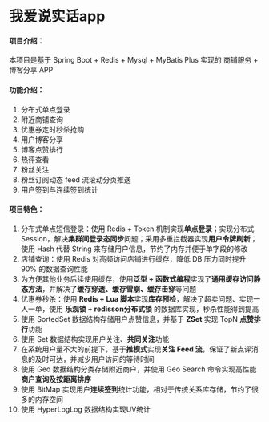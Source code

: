 # 我爱说实话app

#### 项目介绍：

本项目是基于 Spring Boot + Redis + Mysql  + MyBatis Plus 实现的 商铺服务 + 博客分享 APP

#### 功能介绍：

1. 分布式单点登录
2. 附近商铺查询
3. 优惠券定时秒杀抢购
4. 用户博客分享
5. 博客点赞排行
6. 热评查看
7. 粉丝关注
8. 粉丝订阅动态 feed 流滚动分页推送
9. 用户签到与连续签到统计

#### 项目特色：

1. 分布式单点短信登录：使用 Redis + Token 机制实现**单点登录**；实现分布式 Session，解决**集群间登录态同步**问题；采用多重拦截器实现**用户令牌刷新**；使用 Hash 代替 String 来存储用户信息，节约了内存并便于单字段的修改
2. 店铺查询：使用 Redis 对高频访问店铺进行缓存，降低 DB 压力同时提升 90% 的数据查询性能
3. 为方便其他业务后续使用缓存，使用**泛型 + 函数式编程**实现了**通用缓存访问静态方法**，并解决了**缓存穿透、缓存雪崩、缓存击穿**等问题
4. 优惠券秒杀：使用 **Redis + Lua 脚本**实现**库存预检**，解决了超卖问题、实现一人一单，使用 **乐观锁 + redisson分布式锁** 的数据库实现，秒杀性能得到提高
5. 使用 SortedSet 数据结构存储用户点赞信息，并基于 **ZSet** 实现 TopN **点赞排行**功能
6. 使用 Set 数据结构实现用户关注、**共同关注**功能
7. 在系统用户量不大的前提下，基于**推模式**实现**关注 Feed 流**，保证了新点评消息的及时可达，并减少用户访问的等待时间
8. 使用 Geo 数据结构分类存储附近商户，并使用 Geo Search 命令实现高性能**商户查询及按距离排序**
9. 使用 BitMap 实现用户**连续签到**统计功能，相对于传统关系库存储，节约了很多的内存空间
10. 使用 HyperLogLog 数据结构实现UV统计
